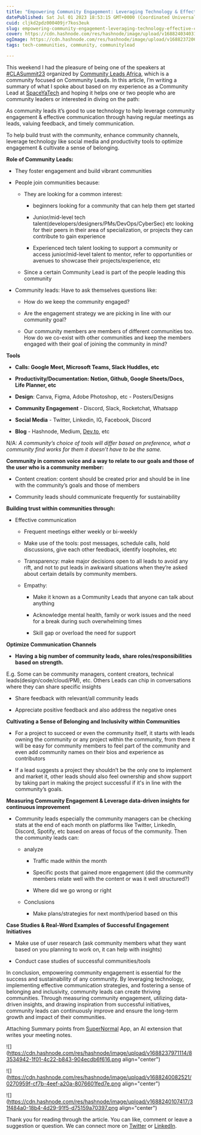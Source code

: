 ```yaml
---
title: "Empowering Community Engagement: Leveraging Technology & Effective Communication Strategies"
datePublished: Sat Jul 01 2023 18:53:15 GMT+0000 (Coordinated Universal Time)
cuid: cljkd2pdz000409jr7kos3euk
slug: empowering-community-engagement-leveraging-technology-effective-communication-strategies
cover: https://cdn.hashnode.com/res/hashnode/image/upload/v1688240340317/20b0b96c-2f7e-48e9-ac37-8fa2e65a5d11.png
ogImage: https://cdn.hashnode.com/res/hashnode/image/upload/v1688237206786/53448ad7-ee8d-4e60-94ef-bfb669327392.png
tags: tech-communities, community, communitylead

---
```


This weekend I had the pleasure of being one of the speakers at [#CLASummit23](https://twitter.com/communityleads) organized by [Community Leads Africa](https://www.communityleads.africa/), which is a community focused on Community Leads. In this article, I’m writing a summary of what I spoke about based on my experience as a Community Lead at [SpaceYaTech](https://linktr.ee/spaceyatech) and hoping it helps one or two people who are community leaders or interested in diving on the path:

As community leads it’s good to use technology to help leverage community engagement & effective communication through having regular meetings as leads, valuing feedback, and timely communication.

To help build trust with the community, enhance community channels, leverage technology like social media and productivity tools to optimize engagement & cultivate a sense of belonging.

**Role of Community Leads:**

* They foster engagement and build vibrant communities
    
* People join communities because:
    
    * They are looking for a common interest:
        
        * beginners looking for a community that can help them get started
            
        * Junior/mid-level tech talent(developers/designers/PMs/DevOps/CyberSec) etc looking for their peers in their area of specialization, or projects they can contribute to gain experience
            
        * Experienced tech talent looking to support a community or access junior/mid-level talent to mentor, refer to opportunities or avenues to showcase their projects/experience, etc
            
    * Since a certain Community Lead is part of the people leading this community
        
* Community leads: Have to ask themselves questions like:
    
    * How do we keep the community engaged?
        
    * Are the engagement strategy we are picking in line with our community goal?
        
    * Our community members are members of different communities too. How do we co-exist with other communities and keep the members engaged with their goal of joining the community in mind?
        

**Tools**

* **Calls: Google Meet, Microsoft Teams, Slack Huddles, etc**
    
* **Productivity/Documentation: Notion, Github, Google Sheets/Docs, Life Planner, etc**
    
* **Design**: Canva, Figma, Adobe Photoshop, etc - Posters/Designs
    
* **Community Engagement** - Discord, Slack, Rocketchat, Whatsapp
    
* **Social Media** - Twitter, Linkedin, IG, Facebook, Discord
    
* **Blog** - Hashnode, Medium, [Dev.to](http://Dev.to), etc
    

N/A: *A community’s choice of tools will differ based on preference, what a community find works for them it doesn’t have to be the same.*

**Community in common voice and a way to relate to our goals and those of the user who is a community member:**

* Content creation: content should be created prior and should be in line with the community’s goals and those of members
    
* Community leads should communicate frequently for sustainability
    

**Building trust within communities through:**

* Effective communication
    
    * Frequent meetings either weekly or bi-weekly
        
    * Make use of the tools: post messages, schedule calls, hold discussions, give each other feedback, identify loopholes, etc
        
    * Transparency: make major decisions open to all leads to avoid any rift, and not to put leads in awkward situations when they’re asked about certain details by community members.
        
    * Empathy:
        
        * Make it known as a Community Leads that anyone can talk about anything
            
        * Acknowledge mental health, family or work issues and the need for a break during such overwhelming times
            
        * Skill gap or overload the need for support
            

**Optimize Communication Channels**

* **Having a big number of community leads, share roles/responsibilities based on strength.**
    

E.g. Some can be community managers, content creators, technical leads(design/code/cloud/PM), etc. Others Leads can chip in conversations where they can share specific insights

* Share feedback with relevant/all community leads
    
* Appreciate positive feedback and also address the negative ones
    

**Cultivating a Sense of Belonging and Inclusivity within Communities**

* For a project to succeed or even the community itself, it starts with leads owning the community or any project within the community, from there it will be easy for community members to feel part of the community and even add community names on their bios and experience as contributors
    
* If a lead suggests a project they shouldn’t be the only one to implement and market it, other leads should also feel ownership and show support by taking part in making the project successful if it's in line with the community’s goals.
    

**Measuring Community Engagement & Leverage data-driven insights for continuous improvement**

* Community leads especially the community managers can be checking stats at the end of each month on platforms like Twitter, LinkedIn, Discord, Spotify, etc based on areas of focus of the community. Then the community leads can:
    
    * analyze
        
        * Traffic made within the month
            
        * Specific posts that gained more engagement (did the community members relate well with the content or was it well structured?)
            
        * Where did we go wrong or right
            
    * Conclusions
        
        * Make plans/strategies for next month/period based on this
            

**Case Studies & Real-Word Examples of Successful Engagement Initiatives**

* Make use of user research (ask community members what they want based on you planning to work on, it can help with insights)
    
* Conduct case studies of successful communities/tools
    

In conclusion, empowering community engagement is essential for the success and sustainability of any community. By leveraging technology, implementing effective communication strategies, and fostering a sense of belonging and inclusivity, community leads can create thriving communities. Through measuring community engagement, utilizing data-driven insights, and drawing inspiration from successful initiatives, community leads can continuously improve and ensure the long-term growth and impact of their communities.

Attaching Summary points from [SuperNormal](https://supernormal.com/) App, an AI extension that writes your meeting notes.

![](https://cdn.hashnode.com/res/hashnode/image/upload/v1688237971114/83534942-1f01-4c22-b843-904ecdb6f616.png align="center")

![](https://cdn.hashnode.com/res/hashnode/image/upload/v1688240082521/0270959f-cf7b-4eef-a20a-8076601fed7e.png align="center")

![](https://cdn.hashnode.com/res/hashnode/image/upload/v1688240107417/31f484a0-18b4-4d29-91f5-d75159a70397.png align="center")

Thank you for reading through the article. You can like, comment or leave a suggestion or question. We can connect more on [Twitter](https://twitter.com/SharonJebitok) or [LinkedIn](https://linkedin.com/in/SharonJebitok).